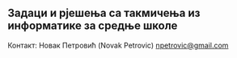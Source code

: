 ## Задаци и рјешења са такмичења из информатике за средње школе

Контакт:
Новак Петровић (Novak Petrovic) npetrovic@gmail.com

